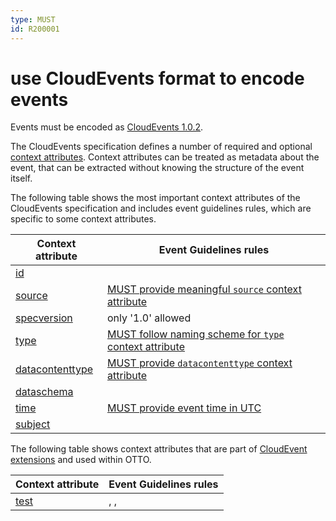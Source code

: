 ```yaml
---
type: MUST
id: R200001
---
```


# use CloudEvents format to encode events

Events must be encoded as [CloudEvents 1.0.2](https://github.com/cloudevents/spec/blob/v1.0.2/cloudevents/spec.md).

The CloudEvents specification defines a number of required and optional [context attributes](https://github.com/cloudevents/spec/blob/v1.0.2/cloudevents/spec.md#context-attributes). Context attributes can be treated as metadata about the event, that can be extracted without knowing the structure of the event itself.

The following table shows the most important context attributes of the CloudEvents specification and includes event guidelines rules, which are specific to some context attributes.

| Context attribute                                                                                      | Event Guidelines rules                                                        |
| ------------------------------------------------------------------------------------------------------ | ----------------------------------------------------------------------------- |
| [id](https://github.com/cloudevents/spec/blob/v1.0.2/cloudevents/spec.md#id)                           |                                                                               |
| [source](https://github.com/cloudevents/spec/blob/v1.0.2/cloudevents/spec.md#source-1)                 | [MUST provide meaningful `source` context attribute](@guidelines/R200010)     |
| [specversion](https://github.com/cloudevents/spec/blob/v1.0.2/cloudevents/spec.md#specversion)         | only '1.0' allowed                                                            |
| [type](https://github.com/cloudevents/spec/blob/v1.0.2/cloudevents/spec.md#type)                       | [MUST follow naming scheme for `type` context attribute](@guidelines/R200009) |
| [datacontenttype](https://github.com/cloudevents/spec/blob/v1.0.2/cloudevents/spec.md#datacontenttype) | [MUST provide `datacontenttype` context attribute](@guidelines/R200013)       |
| [dataschema](https://github.com/cloudevents/spec/blob/v1.0.2/cloudevents/spec.md#dataschema)           |                                                                               |
| [time](https://github.com/cloudevents/spec/blob/v1.0.2/cloudevents/spec.md#time)                       | [MUST provide event time in UTC](@guidelines/R200011)                         |
| [subject](https://github.com/cloudevents/spec/blob/v1.0.2/cloudevents/spec.md#subject)                 |                                                                               |

The following table shows context attributes that are part of [CloudEvent extensions](https://github.com/cloudevents/spec/blob/main/cloudevents/spec.md#extension-context-attributes) and used within OTTO.

| Context attribute           | Event Guidelines rules                                                    |
| --------------------------- | ------------------------------------------------------------------------- |
| [test](@guidelines/r200021) | [](@guidelines/r200021), [](@guidelines/r200022), [](@guidelines/r200023) |
